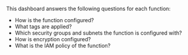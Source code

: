 This dashboard answers the following questions for each function:

- How is the function configured?
- What tags are applied?
- Which security groups and subnets the function is configured with?
- How is encryption configured?
- What is the IAM policy of the function?
